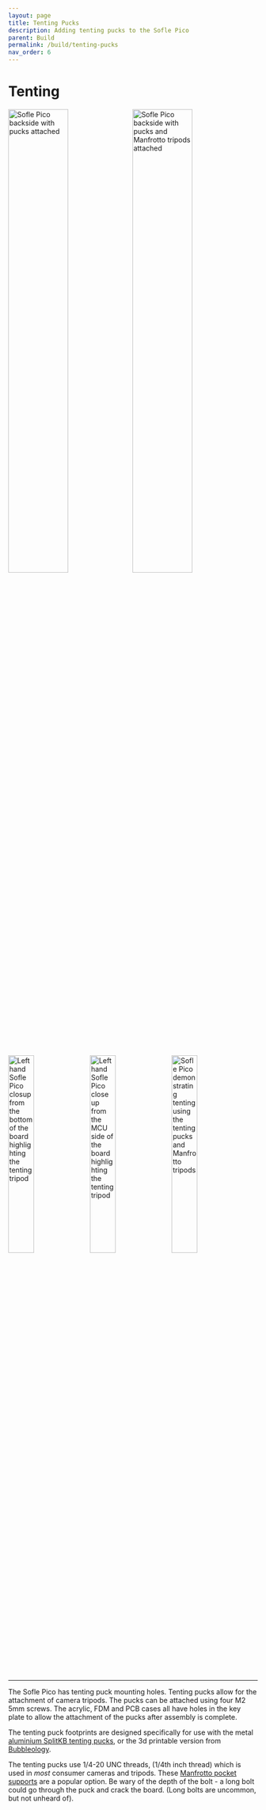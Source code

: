 ```yaml
---
layout: page
title: Tenting Pucks
description: Adding tenting pucks to the Sofle Pico
parent: Build
permalink: /build/tenting-pucks
nav_order: 6
---
```


# Tenting 

<a href="/images/pucks/sofle_pico_pucks_only.jpeg"><img src="/images/pucks/sofle_pico_pucks_only.jpeg" alt="Sofle Pico backside with pucks attached" width="49%"></a>
<a href="/images/pucks/sofle_pico_pucks_and_manfrotos.jpeg"><img src="/images/pucks/sofle_pico_pucks_and_manfrotos.jpeg" alt="Sofle Pico backside with pucks and Manfrotto tripods attached" width="49%"></a>
<a href="/images/pucks/sofle_pico_puck_from_the_bottom.jpeg"><img src="/images/pucks/sofle_pico_puck_from_the_bottom.jpeg" alt="Left hand Sofle Pico closup from the bottom of the board highlighting the tenting tripod" width="32%"></a>
<a href="/images/pucks/sofle_picos_with_pucks_from_MCU_angle.jpeg"><img src="/images/pucks/sofle_picos_with_pucks_from_MCU_angle.jpeg" alt="Left hand Sofle Pico close up from the MCU side of the board highlighting the tenting tripod" width="32%"></a> <a href="/images/pucks/sofle_picos_tilted.jpeg"><img src="/images/pucks/sofle_picos_tilted.jpeg" alt="Sofle Pico demonstrating tenting using the tenting pucks and Manfrotto tripods" width="32%"></a>

<hr>

The Sofle Pico has tenting puck mounting holes. Tenting pucks allow for the attachment of camera tripods. The pucks can be attached using four M2 5mm screws. The acrylic, FDM and PCB cases all have holes in the key plate to allow the attachment of the pucks after assembly is complete. 

The tenting puck footprints are designed specifically for use with the metal [aluminium SplitKB tenting pucks](https://splitkb.com/products/tenting-puck), or the 3d printable version from [Bubbleology](https://www.printables.com/model/235433-tenting-puck-for-keyboard-tripod-mount/comments/943096). 

The tenting pucks use 1/4-20 UNC threads, (1/4th inch thread) which is used in _most_ consumer cameras and tripods. These [Manfrotto pocket supports](https://www.amazon.com/Manfrotto-MP3-BK-Large-Pocket-Support/dp/B00HCAB8MU/) are a popular option. Be wary of the depth of the bolt - a long bolt could go through the puck and crack the board. (Long bolts are uncommon, but not unheard of).